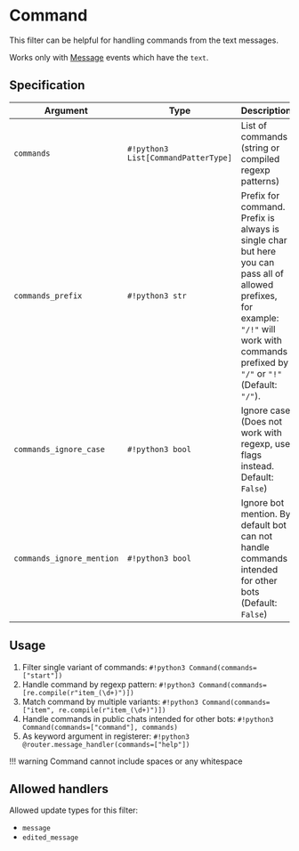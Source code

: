 # Command

This filter can be helpful for handling commands from the text messages.

Works only with [Message](../../api/types/message.md) events which have the `text`.

## Specification
| Argument | Type | Description |
| --- | --- | --- |
| `commands` |  `#!python3 List[CommandPatterType]` | List of commands (string or compiled regexp patterns) |
| `commands_prefix` |  `#!python3 str` | Prefix for command. Prefix is always is single char but here you can pass all of allowed prefixes, for example: `"/!"` will work with commands prefixed by  `"/"` or `"!"` (Default: `"/"`). |
| `commands_ignore_case` |  `#!python3 bool` | Ignore case (Does not work with regexp, use flags instead. Default: `False`) |
| `commands_ignore_mention` |  `#!python3 bool` | Ignore bot mention. By default bot can not handle commands intended for other bots (Default: `False`) |


## Usage

1. Filter single variant of commands: `#!python3 Command(commands=["start"])`
1. Handle command by regexp pattern: `#!python3 Command(commands=[re.compile(r"item_(\d+)")])`
1. Match command by multiple variants: `#!python3 Command(commands=["item", re.compile(r"item_(\d+)")])`
1. Handle commands in public chats intended for other bots: `#!python3 Command(commands=["command"], commands)`
1. As keyword argument in registerer: `#!python3 @router.message_handler(commands=["help"])`

!!! warning 
    Command cannot include spaces or any whitespace

## Allowed handlers

Allowed update types for this filter:

- `message`
- `edited_message`
